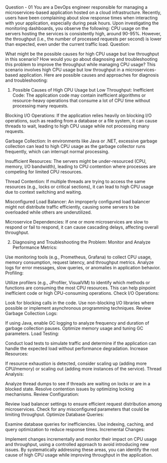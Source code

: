 Question - 01
You are a DevOps engineer responsible for managing a microservices-based application hosted on a cloud infrastructure. Recently, users have been complaining about slow response times when interacting with your application, especially during peak hours.
Upon investigating the monitoring dashboards, you observe the following:
CPU usage on the servers hosting the services is consistently high, around 90-95%.
However, the throughput (i.e., the number of processed requests per second) is lower than expected, even under the current traffic load.
Question:

What might be the possible causes for high CPU usage but low throughput in this scenario?
How would you go about diagnosing and troubleshooting this problem to improve the throughput while managing CPU usage?
This scenario involves high CPU usage but low throughput in a microservices-based application. Here are possible causes and approaches for diagnosis and troubleshooting:

1. Possible Causes of High CPU Usage but Low Throughput:
Inefficient Code: The application code may contain inefficient algorithms or resource-heavy operations that consume a lot of CPU time without processing many requests.

Blocking I/O Operations: If the application relies heavily on blocking I/O operations, such as reading from a database or a file system, it can cause threads to wait, leading to high CPU usage while not processing many requests.

Garbage Collection: In environments like Java or .NET, excessive garbage collection can lead to high CPU usage as the garbage collector runs frequently, which can interrupt normal processing.

Insufficient Resources: The servers might be under-resourced (CPU, memory, I/O bandwidth), leading to CPU contention where processes are competing for limited CPU resources.

Thread Contention: If multiple threads are trying to access the same resources (e.g., locks or critical sections), it can lead to high CPU usage due to context switching and waiting.

Misconfigured Load Balancer: An improperly configured load balancer might not distribute traffic efficiently, causing some servers to be overloaded while others are underutilized.

Microservice Dependencies: If one or more microservices are slow to respond or fail to respond, it can cause cascading delays, affecting overall throughput.

2. Diagnosing and Troubleshooting the Problem:
Monitor and Analyze Performance Metrics:

Use monitoring tools (e.g., Prometheus, Grafana) to collect CPU usage, memory consumption, request latency, and throughput metrics.
Analyze logs for error messages, slow queries, or anomalies in application behavior.
Profiling:

Utilize profilers (e.g., JProfiler, VisualVM) to identify which methods or functions are consuming the most CPU resources. This can help pinpoint inefficient code or high CPU-consuming operations.
Check I/O Operations:

Look for blocking calls in the code. Use non-blocking I/O libraries where possible or implement asynchronous programming techniques.
Review Garbage Collection Logs:

If using Java, enable GC logging to analyze frequency and duration of garbage collection pauses. Optimize memory usage and tuning GC parameters.
Load Testing:

Conduct load tests to simulate traffic and determine if the application can handle the expected load without performance degradation.
Increase Resources:

If resource exhaustion is detected, consider scaling up (adding more CPU/memory) or scaling out (adding more instances of the service).
Thread Analysis:

Analyze thread dumps to see if threads are waiting on locks or are in a blocked state. Resolve contention issues by optimizing locking mechanisms.
Review Configuration:

Review load balancer settings to ensure efficient request distribution among microservices.
Check for any misconfigured parameters that could be limiting throughput.
Optimize Database Queries:

Examine database queries for inefficiencies. Use indexing, caching, and query optimization to reduce response times.
Incremental Changes:

Implement changes incrementally and monitor their impact on CPU usage and throughput, using a controlled approach to avoid introducing new issues.
By systematically addressing these areas, you can identify the root cause of high CPU usage while improving throughput in the application.
